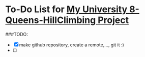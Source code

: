 # To-Do List for [My University 8-Queens-HillClimbing Project](https://github.com/lvlahdi/8-Queens-HillClimbing.git)

###TODO:

- [x] make github repository, create a remote,..., git it :)
- [ ]